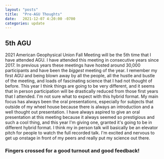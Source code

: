 ```yaml
---
layout: "posts"
title:  "Pre-AGU Thoughts"
date:   2021-12-07 4:20:00 -0700
categories: update
---
```

## 5th AGU
2021 American Geophysical Union Fall Meeting will be the 5th time that I have attended AGU. I have attended this meeting in consecutive years since 2017. In previous years these meetings have hosted around 30,000 participants and have been the *biggest* meeting of the year. I remember my first AGU and being blown away by all the people, all the hustle and bustle of the meeting, and loads of fascinating science that I had not thought of before. This year I think things are going to be very different, and it seems that in person participation will be drastically reduced from those first years that I attended. I'm not sure what to expect with this hybrid format. My main focus has always been the oral presentations, especially for subjects that outside of my wheel house because there is always an introduction and a well thought out presentation. I have always aspired to give an oral presentation at this meeting because it always seemed so prestigious and such a cool thing, and this year I'm giving one, granted it's going to be in different hybrid format. I think my in person talk will basically be an elevator pitch for people to watch the full recorded talk. I'm excited and nervous to get up onstage in front of my peers and really put my science out there.  

### Fingers crossed for a good turnout and good feedback!


